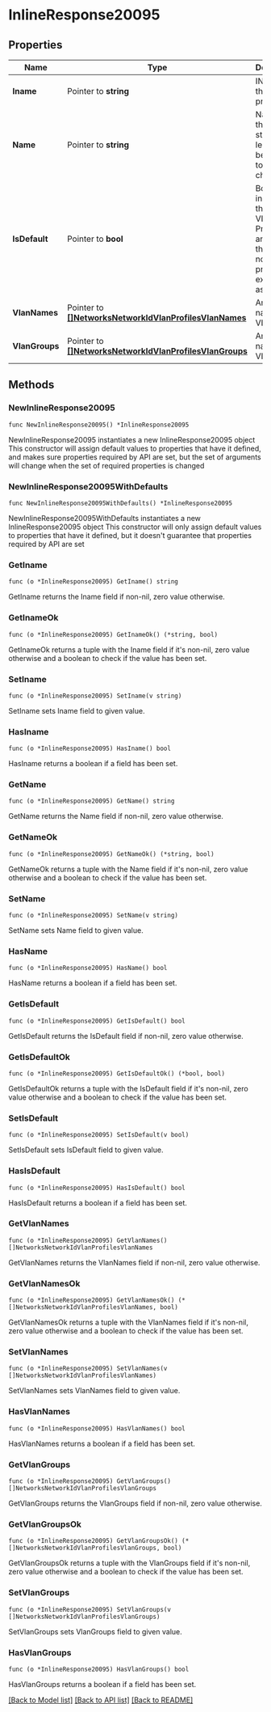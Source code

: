 # InlineResponse20095

## Properties

Name | Type | Description | Notes
------------ | ------------- | ------------- | -------------
**Iname** | Pointer to **string** | IName of the VLAN profile | [optional] 
**Name** | Pointer to **string** | Name of the profile, string length must be from 1 to 255 characters | [optional] 
**IsDefault** | Pointer to **bool** | Boolean indicating the default VLAN Profile for any device that does not have a profile explicitly assigned | [optional] 
**VlanNames** | Pointer to [**[]NetworksNetworkIdVlanProfilesVlanNames**](NetworksNetworkIdVlanProfilesVlanNames.md) | An array of named VLANs | [optional] 
**VlanGroups** | Pointer to [**[]NetworksNetworkIdVlanProfilesVlanGroups**](NetworksNetworkIdVlanProfilesVlanGroups.md) | An array of named VLANs | [optional] 

## Methods

### NewInlineResponse20095

`func NewInlineResponse20095() *InlineResponse20095`

NewInlineResponse20095 instantiates a new InlineResponse20095 object
This constructor will assign default values to properties that have it defined,
and makes sure properties required by API are set, but the set of arguments
will change when the set of required properties is changed

### NewInlineResponse20095WithDefaults

`func NewInlineResponse20095WithDefaults() *InlineResponse20095`

NewInlineResponse20095WithDefaults instantiates a new InlineResponse20095 object
This constructor will only assign default values to properties that have it defined,
but it doesn't guarantee that properties required by API are set

### GetIname

`func (o *InlineResponse20095) GetIname() string`

GetIname returns the Iname field if non-nil, zero value otherwise.

### GetInameOk

`func (o *InlineResponse20095) GetInameOk() (*string, bool)`

GetInameOk returns a tuple with the Iname field if it's non-nil, zero value otherwise
and a boolean to check if the value has been set.

### SetIname

`func (o *InlineResponse20095) SetIname(v string)`

SetIname sets Iname field to given value.

### HasIname

`func (o *InlineResponse20095) HasIname() bool`

HasIname returns a boolean if a field has been set.

### GetName

`func (o *InlineResponse20095) GetName() string`

GetName returns the Name field if non-nil, zero value otherwise.

### GetNameOk

`func (o *InlineResponse20095) GetNameOk() (*string, bool)`

GetNameOk returns a tuple with the Name field if it's non-nil, zero value otherwise
and a boolean to check if the value has been set.

### SetName

`func (o *InlineResponse20095) SetName(v string)`

SetName sets Name field to given value.

### HasName

`func (o *InlineResponse20095) HasName() bool`

HasName returns a boolean if a field has been set.

### GetIsDefault

`func (o *InlineResponse20095) GetIsDefault() bool`

GetIsDefault returns the IsDefault field if non-nil, zero value otherwise.

### GetIsDefaultOk

`func (o *InlineResponse20095) GetIsDefaultOk() (*bool, bool)`

GetIsDefaultOk returns a tuple with the IsDefault field if it's non-nil, zero value otherwise
and a boolean to check if the value has been set.

### SetIsDefault

`func (o *InlineResponse20095) SetIsDefault(v bool)`

SetIsDefault sets IsDefault field to given value.

### HasIsDefault

`func (o *InlineResponse20095) HasIsDefault() bool`

HasIsDefault returns a boolean if a field has been set.

### GetVlanNames

`func (o *InlineResponse20095) GetVlanNames() []NetworksNetworkIdVlanProfilesVlanNames`

GetVlanNames returns the VlanNames field if non-nil, zero value otherwise.

### GetVlanNamesOk

`func (o *InlineResponse20095) GetVlanNamesOk() (*[]NetworksNetworkIdVlanProfilesVlanNames, bool)`

GetVlanNamesOk returns a tuple with the VlanNames field if it's non-nil, zero value otherwise
and a boolean to check if the value has been set.

### SetVlanNames

`func (o *InlineResponse20095) SetVlanNames(v []NetworksNetworkIdVlanProfilesVlanNames)`

SetVlanNames sets VlanNames field to given value.

### HasVlanNames

`func (o *InlineResponse20095) HasVlanNames() bool`

HasVlanNames returns a boolean if a field has been set.

### GetVlanGroups

`func (o *InlineResponse20095) GetVlanGroups() []NetworksNetworkIdVlanProfilesVlanGroups`

GetVlanGroups returns the VlanGroups field if non-nil, zero value otherwise.

### GetVlanGroupsOk

`func (o *InlineResponse20095) GetVlanGroupsOk() (*[]NetworksNetworkIdVlanProfilesVlanGroups, bool)`

GetVlanGroupsOk returns a tuple with the VlanGroups field if it's non-nil, zero value otherwise
and a boolean to check if the value has been set.

### SetVlanGroups

`func (o *InlineResponse20095) SetVlanGroups(v []NetworksNetworkIdVlanProfilesVlanGroups)`

SetVlanGroups sets VlanGroups field to given value.

### HasVlanGroups

`func (o *InlineResponse20095) HasVlanGroups() bool`

HasVlanGroups returns a boolean if a field has been set.


[[Back to Model list]](../README.md#documentation-for-models) [[Back to API list]](../README.md#documentation-for-api-endpoints) [[Back to README]](../README.md)


